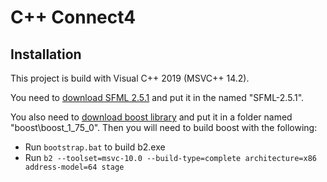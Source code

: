 # C++ Connect4

## Installation

This project is build with Visual C++ 2019 (MSVC++ 14.2).

You need to [download SFML 2.5.1](https://www.sfml-dev.org/download/sfml/2.5.1/) and put it in the named "SFML-2.5.1\".

You also need to [download boost library](https://www.boost.org/users/history/version_1_75_0.html) and put it in a folder named "boost\boost_1_75_0\". Then you will need to build boost with the following:
 - Run `bootstrap.bat` to build b2.exe
 - Run `b2 --toolset=msvc-10.0 --build-type=complete architecture=x86 address-model=64 stage`